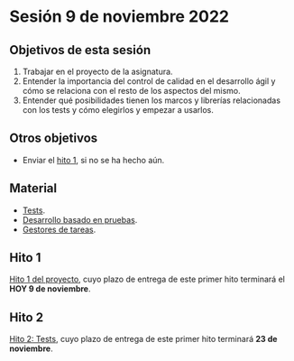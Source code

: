 # Sesión 9 de noviembre 2022

## Objetivos de esta sesión

1. Trabajar en el proyecto de la asignatura.
2. Entender la importancia del control de calidad en el desarrollo ágil y cómo se relaciona con el resto de los aspectos del mismo.
3. Entender qué posibilidades tienen los marcos y librerías relacionadas con los   tests y cómo elegirlos y empezar a usarlos.

## Otros objetivos

* Enviar el [hito 1](https://jj.github.io/CC/documentos/proyecto/1.Infraestructura), si no se ha hecho aún.


## Material

* [Tests](https://jj.github.io/IV/preso/tests.html).
* [Desarrollo basado en pruebas](http://jj.github.io/CC/documentos/temas/Desarrollo_basado_en_pruebas.html).
* [Gestores de tareas](http://jj.github.io/IV/preso/gestores-tareas.html).

## Hito 1

[Hito 1 del proyecto](https://jj.github.io/CC/documentos/proyecto/1.Infraestructura),
cuyo plazo de entrega de este primer hito terminará el **HOY 9 de noviembre**.

## Hito 2

[Hito 2: Tests](https://jj.github.io/CC/documentos/proyecto/2.Tests), cuyo plazo de entrega de este primer hito terminará **23 de noviembre**.
